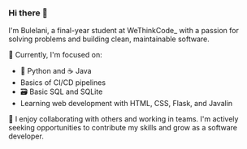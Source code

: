 ### Hi there 👋

I'm Bulelani, a final-year student at WeThinkCode_ with a passion for solving problems and building clean, maintainable software.

🔭 Currently, I'm focused on:
- 🐍 Python and ☕ Java
- Basics of CI/CD pipelines
- 🗃️ Basic SQL and SQLite
- Learning web development with HTML, CSS, Flask, and Javalin

👯 I enjoy collaborating with others and working in teams. I'm actively seeking opportunities to contribute my skills and grow as a software developer.



<!--
**gaboneweb/gaboneweb** is a ✨ _special_ ✨ repository because its `README.md` (this file) appears on your GitHub profile.

Here are some ideas to get you started:

- 🔭 I’m currently working on ...
- 🌱 I’m currently learning ...
- 👯 I’m looking to collaborate on ...
- 🤔 I’m looking for help with ...
- 💬 Ask me about ...
- 📫 How to reach me: ...
- 😄 Pronouns: ...
- ⚡ Fun fact: ...
-->
